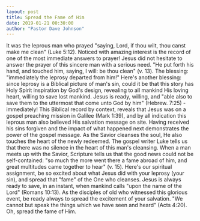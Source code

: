 ```yaml
---
layout: post
title: Spread the Fame of Him
date: 2019-01-21 00:30:00
author: "Pastor Dave Johnson"
---
```


It was the leprous man who prayed "saying, Lord, if thou wilt, thou canst make me clean" (Luke 5:12). Noticed with amazing interest is the record of one of the most immediate answers to prayer! Jesus did not hesitate to answer the prayer of this sincere man with a serious need. "He put forth his hand, and touched him, saying, I will: be thou clean" (v. 13). The blessing: "immediately the leprosy departed from him!" Here's another blessing: since leprosy is a Biblical picture of man's sin, could it be that this story has Holy Spirit inspiration by God's design, revealing to all mankind His loving heart, willing to save lost mankind. Jesus is ready, willing, and "able also to save them to the uttermost that come unto God by him" (Hebrew. 7:25) - immediately! This Biblical record by context, reveals that Jesus was on a gospel preaching mission in Galilee (Mark 1:39), and by all indication this leprous man also believed His salvation message on site. Having received his sins forgiven and the impact of what happened next demonstrates the power of the gospel message. As the Savior cleanses the soul, He also touches the heart of the newly redeemed. The gospel writer Luke tells us that there was no silence in the heart of this man's cleansing. When a man meets up with the Savior, Scripture tells us that the good news could not be self-contained: "so much the more went there a fame abroad of him, and great multitudes came together to hear" (v. 15). Here's our spiritual assignment, be so excited about what Jesus did with your leprosy (your sin), and spread that "fame" of the One who cleanses. Jesus is always ready to save, in an instant, when mankind calls "upon the name of the Lord" (Romans 10:13). As the disciples of old who witnessed this glorious event, be ready always to spread the excitement of your salvation. "We cannot but speak the things which we have seen and heard" (Acts 4:20). Oh, spread the fame of Him.
